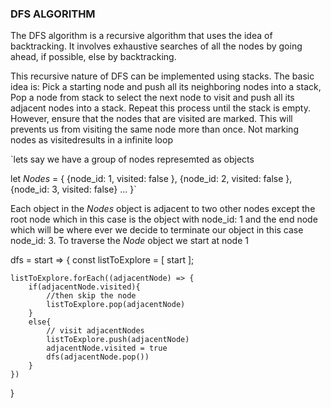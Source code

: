 ### DFS ALGORITHM ###
The DFS algorithm is a recursive algorithm that uses the idea of backtracking. 
It involves exhaustive searches of all the nodes by going ahead, if possible,
else by backtracking.

This recursive nature of DFS can be implemented using stacks. The basic idea is: 
Pick a starting node and push all its neighboring nodes into a stack,
Pop a node from stack to select the next node to visit and push all its adjacent
nodes into a stack.
Repeat this process until the stack is empty. However, ensure that the nodes that 
are visited are marked. This will prevents us from visiting the same node more than 
once. Not marking nodes as visitedresults in a infinite loop

`lets say we have a group of nodes represemted as objects

let *Nodes* = {
        {node_id: 1,
        visited: false
        },
        {node_id: 2,
        visited: false
        },
        {node_id: 3,
        visited: false}
        ...
    }`

Each object in the *Nodes* object is adjacent to two other nodes except the root 
node which in this case is the object with node_id: 1
and the end node which will be where ever we decide to terminate our object in 
this case node_id: 3.
To traverse the *Node* object we start at node 1

dfs = start => {
    const listToExplore = [ start ];

    listToExplore.forEach((adjacentNode) => {
        if(adjacentNode.visited){
            //then skip the node
            listToExplore.pop(adjacentNode)            
        }
        else{
            // visit adjacentNodes
            listToExplore.push(adjacentNode)
            adjacentNode.visited = true
            dfs(adjacentNode.pop())
        }
    })
}  

